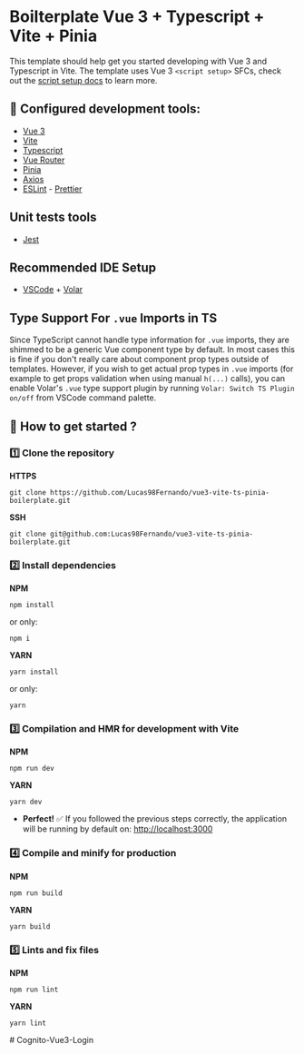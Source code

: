 # Boilterplate Vue 3 + Typescript + Vite + Pinia

This template should help get you started developing with Vue 3 and Typescript in Vite. The template uses Vue 3 `<script setup>` SFCs, check out the [script setup docs](https://v3.vuejs.org/api/sfc-script-setup.html#sfc-script-setup) to learn more.

## :hammer: Configured development tools:

- [Vue 3](https://v3.vuejs.org/)
- [Vite](https://vitejs.dev/)
- [Typescript](https://www.typescriptlang.org/)
- [Vue Router](https://router.vuejs.org/)
- [Pinia](https://pinia.vuejs.org/)
- [Axios](https://axios-http.com/)
- [ESLint](https://eslint.org/) - [Prettier](https://prettier.io/)

## Unit tests tools

- [Jest](https://jestjs.io/)

## Recommended IDE Setup

- [VSCode](https://code.visualstudio.com/) + [Volar](https://marketplace.visualstudio.com/items?itemName=johnsoncodehk.volar)

## Type Support For `.vue` Imports in TS

Since TypeScript cannot handle type information for `.vue` imports, they are shimmed to be a generic Vue component type by default. In most cases this is fine if you don't really care about component prop types outside of templates. However, if you wish to get actual prop types in `.vue` imports (for example to get props validation when using manual `h(...)` calls), you can enable Volar's `.vue` type support plugin by running `Volar: Switch TS Plugin on/off` from VSCode command palette.

## :rocket: How to get started ?

### :one: Clone the repository

**HTTPS**
```
git clone https://github.com/Lucas98Fernando/vue3-vite-ts-pinia-boilerplate.git
```

**SSH**
```
git clone git@github.com:Lucas98Fernando/vue3-vite-ts-pinia-boilerplate.git
```

### :two: Install dependencies

**NPM**
```
npm install
```
or only:
```
npm i
```

**YARN**
```
yarn install
```
or only:
```
yarn
```

### :three: Compilation and HMR for development with Vite

**NPM**
```
npm run dev
```

**YARN**
```
yarn dev
```

- **Perfect!** :white_check_mark: If you followed the previous steps correctly, the application will be running by default on: [http://localhost:3000](http://localhost:3000)

### :four: Compile and minify for production

**NPM**
```
npm run build
```

**YARN**
```
yarn build
```

### :five: Lints and fix files

**NPM**
```
npm run lint
```

**YARN**
```
yarn lint
```
#   C o g n i t o - V u e 3 - L o g i n  
 